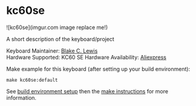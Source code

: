 # kc60se

![kc60se](imgur.com image replace me!)

A short description of the keyboard/project

Keyboard Maintainer: [Blake C. Lewis](https://github.com/BlakeCLewis)    
Hardware Supported: KC60 SE
Hardware Availability: [Aliexpress](https://www.aliexpress.com/store/product/Free-shipping-GH60-PCB-KC60-SE-Fully-Programmable-For-DIY-Mechanical-Keyboard-Poker-Faceu-HHKB-Support/429151_32799437588.html?spm=2114.12010608.0.0.2995e5c0hNRgMH)   

Make example for this keyboard (after setting up your build environment):

    make kc60se:default

See [build environment setup](https://docs.qmk.fm/build_environment_setup.html) then the [make instructions](https://docs.qmk.fm/make_instructions.html) for more information.
